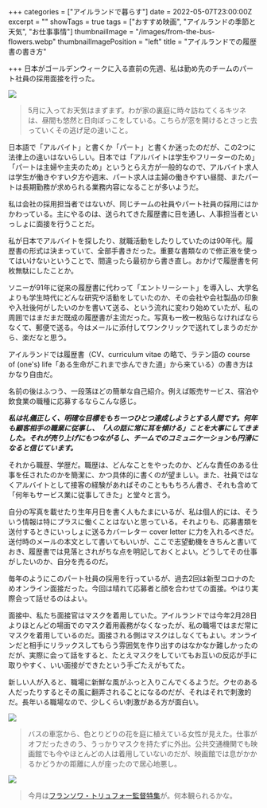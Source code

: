 +++
categories = ["アイルランドで暮らす"]
date = 2022-05-07T23:00:00Z
excerpt = ""
showTags = true
tags = ["おすすめ映画", "アイルランドの季節と天気", "お仕事事情"]
thumbnailImage = "/images/from-the-bus-flowers.webp"
thumbnailImagePosition = "left"
title = "アイルランドでの履歴書の書き方"

+++
日本がゴールデンウィークに入る直前の先週、私は勤め先のチームのパート社員の採用面接を行った。

<!--more-->

![](/images/fox-in-the-garden.webp)

> 5月に入ってお天気はまずまず。わが家の裏庭に時々訪ねてくるキツネは、昼間も悠然と日向ぼっこをしている。こちらが窓を開けるとさっと去っていくその逃げ足の速いこと。

日本語で「アルバイト」と書くか「パート」と書くか迷ったのだが、この2つに法律上の違いはないらしい。日本では「アルバイトは学生やフリーターのため」「パートは主婦や主夫のため」というとらえ方が一般的なので、アルバイト求人は学生が働きやすい夕方や週末、パート求人は主婦の働きやすい昼間、またパートは長期勤務が求められる業務内容になることが多いようだ。

私は会社の採用担当者ではないが、同じチームの社員やパート社員の採用にはかかわっている。主にやるのは、送られてきた履歴書に目を通し、人事担当者といっしょに面接を行うことだ。

私が日本でアルバイトを探したり、就職活動をしたりしていたのは90年代。履歴書の形式は決まっていて、全部手書きだった。重要な書類なので修正液を使ってはいけないということで、間違ったら最初から書き直し。おかげで履歴書を何枚無駄にしたことか。

ソニーが91年に従来の履歴書に代わって「エントリーシート」を導入し、大学名よりも学生時代にどんな研究や活動をしていたのか、その会社や会社製品の印象や入社後何がしたいのかを書いて送る、という流れに変わり始めていたが、私の周囲ではまだまだ既成の履歴書が主流だった。写真も一枚一枚貼らなければならなくて、郵便で送る。今はメールに添付してワンクリックで送れてしまうのだから、楽だなと思う。

アイルランドでは履歴書（CV、curriculum vitae の略で、ラテン語の course of (one's) life「ある生命がこれまで歩んできた道」から来ている）の書き方はかなり自由だ。

名前の後はふつう、一段落ほどの簡単な自己紹介。例えば販売サービス、宿泊や飲食業の職種に応募するならこんな感じ。

**_私は礼儀正しく、明確な目標をもち一つひとつ達成しようとする人間です。何年も顧客相手の職業に従事し、「人の話に常に耳を傾ける」ことを大事にしてきました。それが売り上げにもつながるし、チームでのコミュニケーションも円滑になると信じています。_**

それから職歴、学歴だ。職歴は、どんなことをやったのか、どんな責任のある仕事を任されたのかを簡潔に、かつ具体的に書くのが望ましい。また、社員ではなくアルバイトとして接客の経験があればそのことももちろん書き、それも含めて「何年もサービス業に従事してきた」と堂々と言う。

自分の写真を載せたり生年月日を書く人もたまにいるが、私は個人的には、そういう情報は特にプラスに働くことはないと思っている。それよりも、応募書類を送付するときにいっしょに送るカバーレター cover letter に力を入れるべきだ。送付時のメールの本文として書いてもいいが、ここで志望動機をきちんと書いておき、履歴書では見落とされがちな点を明記しておくとよい。どうしてその仕事がしたいのか、自分を売るのだ。

毎年のようにこのパート社員の採用を行っているが、過去2回は新型コロナのためオンライン面接だった。今回は晴れて応募者と顔を合わせての面接。やはり実際会って話せるのはよい。

面接中、私たち面接官はマスクを着用していた。アイルランドでは今年2月28日よりほとんどの場面でのマスク着用義務がなくなったが、私の職場ではまだ常にマスクを着用しているのだ。面接される側はマスクはしなくてもよい。オンラインだと相手にリラックスしてもらう雰囲気を作り出すのはなかなか難しかったのだが、実際に会って話をすると、たとえマスクをしていてもお互いの反応が手に取りやすく、いい面接ができたという手ごたえがもてた。

新しい人が入ると、職場に新鮮な風がふっと入りこんでくるようだ。クセのある人だったりするとその風に翻弄されることになるのだが、それはそれで刺激的だ。長年いる職場なので、少しくらい刺激がある方が面白い。

![](/images/from-the-bus-flowers.webp)

> バスの車窓から、色とりどりの花を庭に植えている女性が見えた。仕事がオフだったきのう、うっかりマスクを持たずに外出。公共交通機関でも映画館でも今やほとんどの人は着用していないのだが、映画館では息がかかるかどうかの距離に人が座ったので居心地悪し。

![](/images/truffaut_ifi.webp)

> 今月は[フランソワ・トリュフォー監督特集](https://ifi.ie/2022/04/ifi-preesnts-francois-truffaut-season/)が。何本観られるかな。